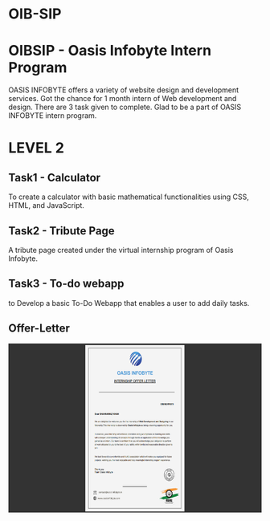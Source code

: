 # OIB-SIP
# OIBSIP - Oasis Infobyte Intern Program
OASIS INFOBYTE offers a variety of website design and development services. Got the chance for 1 month intern of Web development and design.
There are 3 task given to complete. Glad to be a part of OASIS INFOBYTE intern program.

# LEVEL 2

## Task1 - Calculator
To create a calculator with basic mathematical functionalities using CSS, HTML, and JavaScript. <br>


## Task2 - Tribute Page
A tribute page created under the virtual internship program of Oasis Infobyte. <br>


## Task3 - To-do webapp
to Develop a basic To-Do Webapp that enables a user to add daily tasks.<br>

## Offer-Letter
<div align="center">
<img height="337px" src="https://github.com/shahnok007/OIB-SIP/blob/main/certificate/offer-letter.png">

</div>
